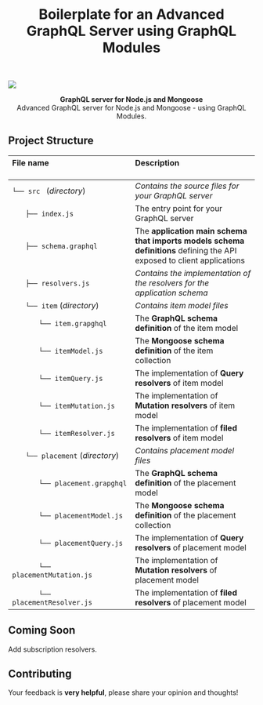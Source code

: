 <h1 align="center"><strong>Boilerplate for an Advanced GraphQL Server using GraphQL Modules</strong></h1>

<br />

![](https://upload.wikimedia.org/wikipedia/commons/1/17/GraphQL_Logo.svg)

<div align="center"><strong>GraphQL server for Node.js and Mongoose</strong></div>
<div align="center">Advanced GraphQL server for Node.js and Mongoose - using GraphQL Modules.</div>

## Project Structure


| File name 　　　　　　　　　　　　　　| Description 　　　　　　　　<br><br>|
| :--  | :--                |
| `└── src ` (_directory_) | _Contains the source files for your GraphQL server_ |
| `　　├── index.js` | The entry point for your GraphQL server |
| `　　├── schema.graphql` | The **application main schema that imports models schema definitions** defining the API exposed to client applications  |
| `　　├── resolvers.js` | _Contains the implementation of the resolvers for the application schema_ |
| `　　└── item` (_directory_) | _Contains item model files_ |
| `　　　　└── item.grapghql` | The **GraphQL schema definition** of the item model  |
| `　　　　└── itemModel.js` | The **Mongoose schema definition** of the item collection  |
| `　　　　└── itemQuery.js` | The implementation of **Query resolvers** of item model  |
| `　　　　└── itemMutation.js` | The implementation of **Mutation resolvers** of item model  |
| `　　　　└── itemResolver.js` | The implementation of **filed resolvers** of item model  |
| `　　└── placement` (_directory_)  | _Contains placement model files_ |
| `　　　　└── placement.grapghql`    | The **GraphQL schema definition** of the placement model  |
| `　　　　└── placementModel.js`     | The **Mongoose schema definition** of the placement collection  |
| `　　　　└── placementQuery.js`     | The implementation of **Query resolvers** of placement model  |
| `　　　　└── placementMutation.js`  | The implementation of **Mutation resolvers** of placement model  |
| `　　　　└── placementResolver.js`  | The implementation of **filed resolvers** of placement model  |

## Coming Soon

Add subscription resolvers.

## Contributing

Your feedback is **very helpful**, please share your opinion and thoughts!

